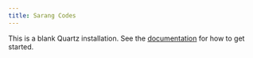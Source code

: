 ```yaml
---
title: Sarang Codes
---
```

This is a blank Quartz installation.
See the [documentation](https://quartz.jzhao.xyz) for how to get started.
